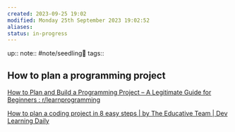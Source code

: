 ```yaml
---
created: 2023-09-25 19:02
modified: Monday 25th September 2023 19:02:52
aliases: 
status: in-progress
---
```

up::
note:: #note/seedling🌱 
tags::
## How to plan a programming project
[How to Plan and Build a Programming Project – A Legitimate Guide for Beginners : r/learnprogramming](https://www.reddit.com/r/learnprogramming/comments/mumrgn/how_to_plan_and_build_a_programming_project_a/)

[How to plan a coding project in 8 easy steps | by The Educative Team | Dev Learning Daily](https://link.medium.com/DNO2sLGlpzb)
